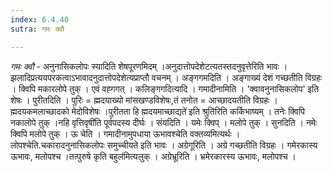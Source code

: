 ```yaml
---
index: 6.4.40
sutra: गमः क्वौ

---
```

_गमः क्वौ_ - अनुनासिकलोपः स्यादिति शेषपूरणमिदम् ।अनुदात्तोपदेशेटत्यतस्तदनुवृत्तेरिति भावः । झलादिप्रत्ययपरकत्वाऽभावादनुदात्तोपदेशेत्यप्राप्तौ वचनम् । अङ्गगमदिति । अङ्गाख्यं देशं गच्छतीति विग्रहः । क्विपि मकारलोपे तुक् । एवं वह्गगत् । कलिङ्गगदित्यादि । गमादीनामिति । 'क्वावनुनासिकलोप' इति शेषः । पुरीतदिति । पुरिः = ह्मदयाख्यो मांसखण्डविशेषः,तं तनोत = आच्छादयतीति विग्रहः । ह्मदयकमलाच्छादको मेदोविशेषः ।पुरीतता हि ह्मदयमाच्छाद्यते॑ इति श्रुति॑रिति कर्किभाष्यम् । तनेः क्विपि नकालोपे तुक् ।नहि वृत्तिवृषी॑ति पूर्वपदस्य दीर्घः । संयदिति । यमेः क्विप् । मलोपे तुक् । सुनदिति । नमेः क्विपि मलोपे तुक् । ऊ चेति । गमादीनामुपधाया ऊभावश्चेति वक्तव्यमित्यर्थः । लोपश्चेति.चकारादनुनासिकलोपः समुच्चीयते इति भावः । अग्रेगूरिति । अग्रे गच्छतीति विग्रहः । गमेरकास्य ऊभावः, मलोपश्च ।तत्पुरुषे कृति बहुल॑मित्यलुक् । अग्रेभ्रूरिति । भ्रमेरकारस्य ऊभावः, मलोपश्च । 